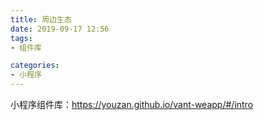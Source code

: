 ```yaml
---
title: 周边生态
date: 2019-09-17 12:56
tags:
- 组件库

categories: 
- 小程序
---
```


小程序组件库：https://youzan.github.io/vant-weapp/#/intro